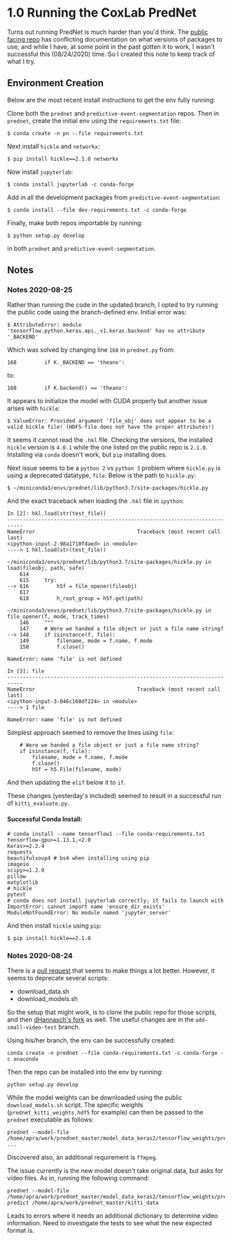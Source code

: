 # 1.0 Running the CoxLab PredNet

Turns out running PredNet is much harder than you'd think. The 
[public facing repo](https://github.com/coxlab/prednet) has conflicting 
documentation on what versions of packages to use, and while I have, at some 
point in the past gotten it to work, I wasn't successful this (08/24/2020) time.
So I created this note to keep track of what I try.

## Environment Creation

Below are the most recent install instructions to get the env fully running:

Clone both the `prednet` and `predictive-event-segmentation` repos. Then in
`prednet`, create the initial env using the `requirements.txt` file:

	$ conda create -n pn --file requirements.txt

Next install `hickle` and `networkx`:

	$ pip install hickle==2.1.0 networkx
	
Now install `jupyterlab`:

	$ conda install jupyterlab -c conda-forge
	
Add in all the development packages from `predictive-event-segmentation`:

	$ conda install --file dev-requirements.txt -c conda-forge
	
Finally, make both repos importable by running:

	$ python setup.py develop
	
in both `prednet` and `predictive-event-segmentation`.

## Notes

### Notes 2020-08-25

Rather than running the code in the updated branch, I opted to try running the
public code using the branch-defined env. Initial error was:

	$ AttributeError: module 'tensorflow.python.keras.api._v1.keras.backend' has no attribute '_BACKEND'

Which was solved by changing line `168` in `prednet.py` from: 
```
168         if K._BACKEND == 'theano':
```

to:

```
168         if K.backend() == 'theano':
```

It appears to initialize the model with CUDA properly but another issue arises 
with `hickle`:

	$ ValueError: Provided argument 'file_obj' does not appear to be a valid hickle file! (HDF5-file does not have the proper attributes!)

It seems it cannot read the `.hkl` file. Checking the versions, the installed
`hickle` version is `4.0.1` while the one listed on the public repo is 
`2.1.0`. Installing via `conda` doesn't work, but `pip` installing does.

Next issue seems to be a `python 2` vs `python 3` problem where `hickle.py`
is using a deprecated datatype, `file`. Below is the path to `hickle.py`:

	$ ~/miniconda3/envs/prednet/lib/python3.7/site-packages/hickle.py
	
And the exact traceback when loading the `.hkl` file in `ipython`:
```
In [2]: hkl.load(str(test_file))
---------------------------------------------------------------------------
NameError                                 Traceback (most recent call last)
<ipython-input-2-98a1710fdaed> in <module>
----> 1 hkl.load(str(test_file))

~/miniconda3/envs/prednet/lib/python3.7/site-packages/hickle.py in load(fileobj, path, safe)
    614 
    615     try:
--> 616         h5f = file_opener(fileobj)
    617 
    618         h_root_group = h5f.get(path)

~/miniconda3/envs/prednet/lib/python3.7/site-packages/hickle.py in file_opener(f, mode, track_times)
    146     """
    147     # Were we handed a file object or just a file name string?
--> 148     if isinstance(f, file):
    149         filename, mode = f.name, f.mode
    150         f.close()

NameError: name 'file' is not defined

In [3]: file
---------------------------------------------------------------------------
NameError                                 Traceback (most recent call last)
<ipython-input-3-046c168df224> in <module>
----> 1 file

NameError: name 'file' is not defined
```

Simplest approach seemed to remove the lines using `file`:

```
    # Were we handed a file object or just a file name string?
    if isinstance(f, file):
        filename, mode = f.name, f.mode
        f.close()
        h5f = h5.File(filename, mode)
```

And then updating the `elif`  below it to `if`.

These changes (yesterday's included) seemed to result in a successful run of 
`kitti_evaluate.py`.

#### Successful Conda Install:

```
# conda install --name tensorflow1 --file conda-requirements.txt
tensorflow-gpu>=1.13.1,<2.0
Keras>=2.2.4
requests
beautifulsoup4 # bs4 when installing using pip
imageio
scipy>=1.2.0
pillow
matplotlib
# hickle
pytest
# conda does not install jupyterlab correctly; it fails to launch with ImportError: cannot import name 'ensure_dir_exists' ModuleNotFoundError: No module named 'jupyter_server'
```

And then install `hickle` using `pip`:

	$ pip install hickle==2.1.0


### Notes 2020-08-24

There is a [pull request](https://github.com/coxlab/prednet/pull/64) that seems
to make things a lot better. However, it seems to deprecate several scripts:

- download_data.sh 
- download_models.sh

So the setup that might work, is to clone the public repo for those scripts, and
then [dHannasch's fork](https://github.com/dHannasch/prednet) as well. The 
useful changes are in the `add-small-video-test` branch.

Using his/her branch, the env can be successfully created:

```
conda create -n prednet --file conda-requirements.txt -c conda-forge -c anaconda
```

Then the repo can be installed into the env by running:

```
python setup.py develop
```

While the model weights can be downloaded using the public 
`download_models.sh` script. The specific weights 
(`prednet_kitti_weights.hdf5` for example) can then be passed to the 
`prednet` executable as follows:

```
prednet --model-file /home/apra/work/prednet_master/model_data_keras2/tensorflow_weights/prednet_kitti_weights.hdf5 ...
```

Discovered also, an additional requirement is `ffmpeg`.

The issue currently is the new model doesn't take original data, but asks for
video files. As in, running the following command:

```
prednet --model-file /home/apra/work/prednet_master/model_data_keras2/tensorflow_weights/prednet_kitti_weights.hdf5 predict /home/apra/work/prednet_master/kitti_data
```

Leads to errors where it needs an additional dictionary to determine video 
information. Need to investigate the tests to see what the new expected format 
is.
